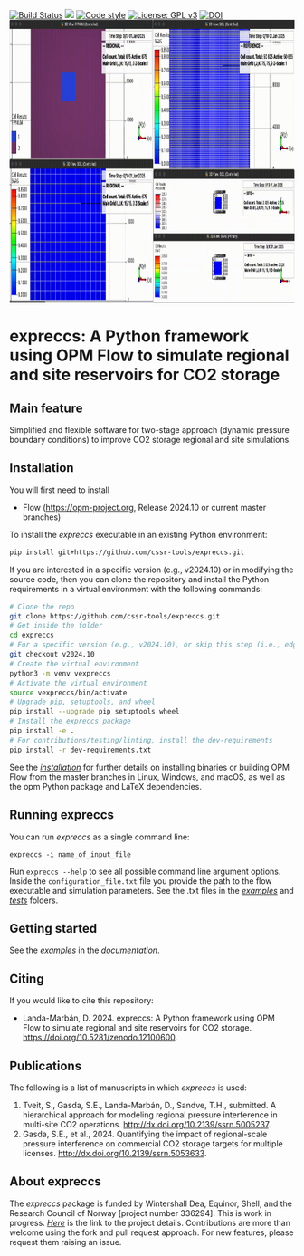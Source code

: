 [![Build Status](https://github.com/cssr-tools/expreccs/actions/workflows/CI.yml/badge.svg)](https://github.com/cssr-tools/expreccs/actions/workflows/CI.yml)
<a href="https://www.python.org/"><img src="https://img.shields.io/badge/python-3.8%20to%203.12-blue.svg"></a>
[![Code style](https://img.shields.io/badge/code%20style-black-000000.svg)](https://github.com/ambv/black)
[![License: GPL v3](https://img.shields.io/badge/License-GPLv3-blue.svg)](https://www.gnu.org/licenses/gpl-3.0)
[![DOI](https://zenodo.org/badge/760077220.svg)](https://zenodo.org/doi/10.5281/zenodo.12100600)
<img src="docs/text/figs/expreccs.gif" width="830" height="500">

# expreccs: A Python framework using OPM Flow to simulate regional and site reservoirs for CO2 storage

## Main feature
Simplified and flexible software for two-stage approach (dynamic pressure boundary conditions) to improve CO2 storage regional and site simulations.

## Installation
You will first need to install
* Flow (https://opm-project.org, Release 2024.10 or current master branches)

To install the _expreccs_ executable in an existing Python environment: 

```bash
pip install git+https://github.com/cssr-tools/expreccs.git
```

If you are interested in a specific version (e.g., v2024.10) or in modifying the source code, then you can clone the repository and install the Python requirements in a virtual environment with the following commands:

```bash
# Clone the repo
git clone https://github.com/cssr-tools/expreccs.git
# Get inside the folder
cd expreccs
# For a specific version (e.g., v2024.10), or skip this step (i.e., edge version)
git checkout v2024.10
# Create the virtual environment
python3 -m venv vexpreccs
# Activate the virtual environment
source vexpreccs/bin/activate
# Upgrade pip, setuptools, and wheel
pip install --upgrade pip setuptools wheel
# Install the expreccs package
pip install -e .
# For contributions/testing/linting, install the dev-requirements
pip install -r dev-requirements.txt
``` 

See the [_installation_](https://cssr-tools.github.io/exprecss/installation.html) for further details on installing binaries or building OPM Flow from the master branches in Linux, Windows, and macOS, as well as the opm Python package and LaTeX dependencies.

## Running expreccs
You can run _expreccs_ as a single command line:
```
expreccs -i name_of_input_file
```
Run `expreccs --help` to see all possible command line argument options. Inside the `configuration_file.txt` file you provide the path to the
flow executable and simulation parameters. See the .txt files in the [_examples_](https://github.com/cssr-tools/expreccs/tree/main/examples) and [_tests_](https://github.com/cssr-tools/expreccs/tree/main/tests/configs) folders.

## Getting started
See the [_examples_](https://cssr-tools.github.io/expreccs/examples.html) in the [_documentation_](https://cssr-tools.github.io/expreccs/introduction.html).

## Citing
If you would like to cite this repository:

* Landa-Marbán, D. 2024. expreccs: A Python framework using OPM Flow to simulate regional and site reservoirs for CO2 storage. https://doi.org/10.5281/zenodo.12100600.

## Publications
The following is a list of manuscripts in which _expreccs_ is used:

1. Tveit, S., Gasda, S.E., Landa-Marbán, D., Sandve, T.H., submitted. A hierarchical approach for modeling regional pressure interference in multi-site CO2 operations. http://dx.doi.org/10.2139/ssrn.5005237.
1. Gasda, S.E., et al., 2024. Quantifying the impact of regional-scale pressure interference on commercial CO2 storage targets for multiple licenses. http://dx.doi.org/10.2139/ssrn.5053633.

## About expreccs
The _expreccs_ package is funded by Wintershall Dea, Equinor, Shell, and the Research Council of Norway [project number 336294].
This is work in progress. [_Here_](https://www.norceresearch.no/en/projects/expansion-of-resources-for-co2-storage-on-the-horda-platform-expreccs) is the link to the project details.
Contributions are more than welcome using the fork and pull request approach. For new features, please request them raising an issue.

